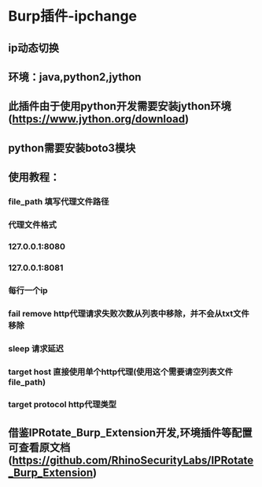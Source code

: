 # Burp插件-ipchange
## ip动态切换

## 环境：java,python2,jython

## 此插件由于使用python开发需要安装jython环境(https://www.jython.org/download)

## python需要安装boto3模块

## 使用教程：
### file_path   填写代理文件路径
### 代理文件格式
### 127.0.0.1:8080
### 127.0.0.1:8081
### 每行一个ip

### fail remove http代理请求失败次数从列表中移除，并不会从txt文件移除
### sleep    请求延迟

### target host 直接使用单个http代理(使用这个需要请空列表文件file_path)
### target protocol http代理类型


## 借鉴IPRotate_Burp_Extension开发,环境插件等配置可查看原文档(https://github.com/RhinoSecurityLabs/IPRotate_Burp_Extension)
